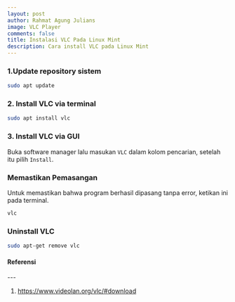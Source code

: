 ```yaml
---
layout: post
author: Rahmat Agung Julians
image: VLC Player
comments: false
title: Instalasi VLC Pada Linux Mint
description: Cara install VLC pada Linux Mint
---
```


### 1.Update repository sistem
```bash
sudo apt update
```

### 2. Install VLC via terminal
```bash
sudo apt install vlc
```

### 3. Install VLC via GUI
Buka software manager lalu masukan `VLC` dalam kolom pencarian, setelah itu pilih `Install`.

### Memastikan Pemasangan
Untuk memastikan bahwa program berhasil dipasang tanpa error, ketikan ini pada terminal.
```bash
vlc
```

### Uninstall VLC
```bash
sudo apt-get remove vlc
```

<h4><b>Referensi</b></h4> 
--- 
<ol class="referensi">
    <li>
        <a href="https://www.videolan.org/vlc/#download">https://www.videolan.org/vlc/#download</a>
    </li>
</ol>
